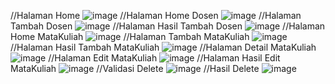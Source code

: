 //Halaman Home
![image](https://github.com/user-attachments/assets/58fce89a-7a99-4445-baf8-e457b135b4e2)
//Halaman Home Dosen
![image](https://github.com/user-attachments/assets/7c369784-9351-4b07-b60c-a2a9ce14b095)
//Halaman Tambah Dosen
![image](https://github.com/user-attachments/assets/678fe4b3-7ea3-4c63-beea-df34ab0dffd0)
//Halaman Hasil Tambah Dosen
![image](https://github.com/user-attachments/assets/6c4d88b7-3226-44d7-9d26-04170507b959)
//Halaman Home MataKuliah
![image](https://github.com/user-attachments/assets/236154ab-1997-46de-b524-3746b57d5eea)
//Halaman Tambah MataKuliah
![image](https://github.com/user-attachments/assets/119bc95d-ca87-4dca-adf5-f369ace856b1)
//Halaman Hasil Tambah MataKuliah
![image](https://github.com/user-attachments/assets/a591b0dc-5d8e-42bd-9f02-e2223202e11a)
//Halaman Detail MataKuliah
![image](https://github.com/user-attachments/assets/8a791659-b112-48c5-93bc-1bbc60fbd272)
//Halaman Edit MataKuliah
![image](https://github.com/user-attachments/assets/78c56cc6-b313-4a6e-a7f3-271d244883bb)
//Halaman Hasil Edit MataKuliah
![image](https://github.com/user-attachments/assets/13384780-6674-450a-b059-2cd6d7c40916)
//Validasi Delete
![image](https://github.com/user-attachments/assets/33418cf6-f8df-41af-bf2e-2fa690c98ba7)
//Hasil Delete
![image](https://github.com/user-attachments/assets/3dabf469-1d9b-44fc-a832-40539fae50e6)

